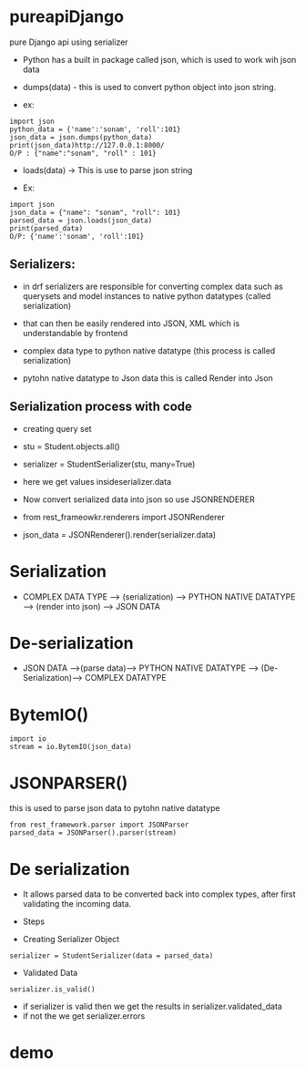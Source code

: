 # pureapiDjango
pure Django api using serializer

- Python has a built in package called json, which is used to work wih json data

- dumps(data) - this is used to convert python object into json string.
- ex:

```
import json
python_data = {'name':'sonam', 'roll':101}
json_data = json.dumps(python_data)
print(json_data)http://127.0.0.1:8000/
O/P : {"name":"sonam", "roll" : 101}
```

- loads(data) -> This is use to parse json string

- Ex:
```
import json
json_data = {"name": "sonam", "roll": 101}
parsed_data = json.loads(json_data)
print(parsed_data)
O/P: {'name':'sonam', 'roll':101}
```

## Serializers:
- in drf serializers are responsible for converting complex data such as querysets and model instances to native python datatypes (called serialization)
- that can then be easily rendered into JSON, XML which is understandable by frontend

- complex data type to python native datatype (this process is called serialization)
- pytohn native datatype to Json data this is called Render into Json



## Serialization process with code
- creating query set
- stu = Student.objects.all()
- serializer = StudentSerializer(stu, many=True)
- here we get values insideserializer.data
- Now convert serialized data into json so use JSONRENDERER

- from rest_frameowkr.renderers import JSONRenderer 
- json_data = JSONRenderer().render(serializer.data)

# Serialization

- COMPLEX DATA TYPE --> (serialization) --> PYTHON NATIVE DATATYPE --> (render into json) --> JSON DATA 

# De-serialization

- JSON DATA -->(parse data)--> PYTHON NATIVE DATATYPE --> (De-Serialization)--> COMPLEX DATATYPE

# BytemIO()
```
import io
stream = io.BytemIO(json_data)

```
# JSONPARSER()

this is used to parse json data to pytohn native datatype

```
from rest_framework.parser import JSONParser
parsed_data = JSONParser().parser(stream)

```
# De serialization

- It allows parsed data to be converted back into complex types, after first validating the incoming data.

- Steps
- Creating Serializer Object
```
serializer = StudentSerializer(data = parsed_data)
```
- Validated Data 
```
serializer.is_valid()
```
- if serializer is valid then we get the results in serializer.validated_data
- if not the we get serializer.errors

# demo
